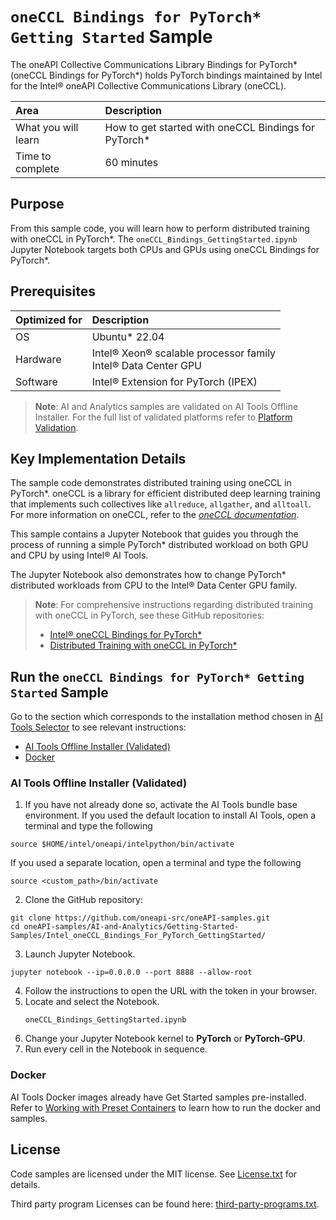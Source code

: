 # `oneCCL Bindings for PyTorch* Getting Started` Sample

The oneAPI Collective Communications Library Bindings for PyTorch* (oneCCL Bindings for PyTorch*) holds PyTorch bindings maintained by Intel for the Intel® oneAPI Collective Communications Library (oneCCL).

| Area                  | Description
|:---                   |:---
| What you will learn   | How to get started with oneCCL Bindings for PyTorch*
| Time to complete      | 60 minutes

## Purpose

From this sample code, you will learn how to perform distributed training with oneCCL in PyTorch*. The `oneCCL_Bindings_GettingStarted.ipynb` Jupyter Notebook targets both CPUs and GPUs using oneCCL Bindings for PyTorch*.

## Prerequisites

| Optimized for                     | Description
|:---                               |:---
| OS                                | Ubuntu* 22.04
| Hardware                          | Intel® Xeon® scalable processor family <br> Intel® Data Center GPU
| Software                          | Intel® Extension for PyTorch (IPEX)

> **Note**: AI and Analytics samples are validated on AI Tools Offline Installer. For the full list of validated platforms refer to [Platform Validation](https://github.com/oneapi-src/oneAPI-samples/tree/master?tab=readme-ov-file#platform-validation).

## Key Implementation Details

The sample code demonstrates distributed training using oneCCL in PyTorch*. oneCCL is a library for efficient distributed deep learning training that implements such collectives like `allreduce`, `allgather`, and `alltoall`. For more information on oneCCL, refer to the [*oneCCL documentation*](https://oneapi-src.github.io/oneCCL/).

This sample contains a Jupyter Notebook that guides you through the process of running a simple PyTorch* distributed workload on both GPU and CPU by using Intel® AI Tools.

The Jupyter Notebook also demonstrates how to change PyTorch* distributed workloads from CPU to the Intel® Data Center GPU family.

> **Note**: For comprehensive instructions regarding distributed training with oneCCL in PyTorch, see these GitHub repositories:
>
>- [Intel® oneCCL Bindings for PyTorch*](https://github.com/intel/torch-ccl) 
>- [Distributed Training with oneCCL in PyTorch*](https://github.com/intel/optimized-models/tree/master/pytorch/distributed)


## Run the `oneCCL Bindings for PyTorch* Getting Started` Sample

Go to the section which corresponds to the installation method chosen in [AI Tools Selector](https://www.intel.com/content/www/us/en/developer/tools/oneapi/ai-tools-selector.html) to see relevant instructions:
* [AI Tools Offline Installer (Validated)](#ai-tools-offline-installer-validated)
* [Docker](#docker)

### AI Tools Offline Installer (Validated)  
1. If you have not already done so, activate the AI Tools bundle base environment. If you used the default location to install AI Tools, open a terminal and type the following
```
source $HOME/intel/oneapi/intelpython/bin/activate
```
If you used a separate location, open a terminal and type the following
```
source <custom_path>/bin/activate
```
2. Clone the GitHub repository:
``` 
git clone https://github.com/oneapi-src/oneAPI-samples.git
cd oneAPI-samples/AI-and-Analytics/Getting-Started-Samples/Intel_oneCCL_Bindings_For_PyTorch_GettingStarted/
```
3. Launch Jupyter Notebook.
```
jupyter notebook --ip=0.0.0.0 --port 8888 --allow-root
```
4. Follow the instructions to open the URL with the token in your browser.
5. Locate and select the Notebook.
     ```
     oneCCL_Bindings_GettingStarted.ipynb
     ```
6. Change your Jupyter Notebook kernel to **PyTorch** or **PyTorch-GPU**.
7. Run every cell in the Notebook in sequence.

### Docker
AI Tools Docker images already have Get Started samples pre-installed. Refer to [Working with Preset Containers](https://github.com/intel/ai-containers/tree/main/preset) to learn how to run the docker and samples.

## License

Code samples are licensed under the MIT license. See
[License.txt](https://github.com/oneapi-src/oneAPI-samples/blob/master/License.txt) for details.

Third party program Licenses can be found here: [third-party-programs.txt](https://github.com/oneapi-src/oneAPI-samples/blob/master/third-party-programs.txt).
